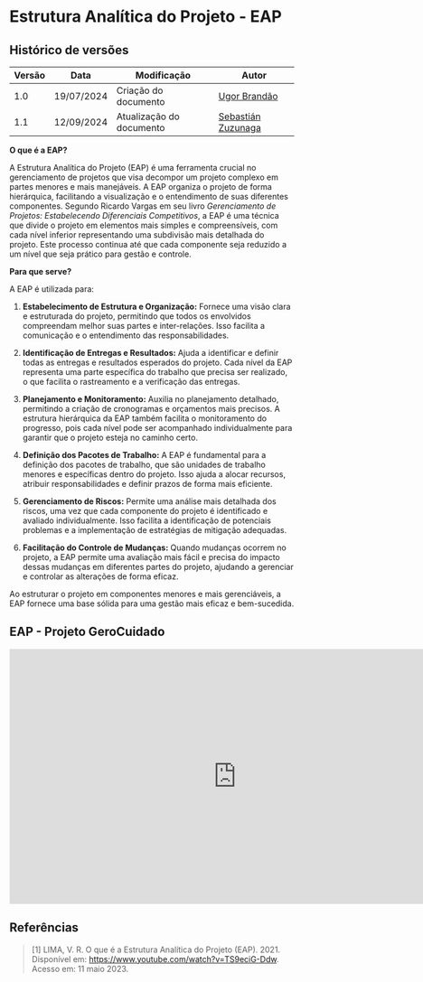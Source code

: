 # Estrutura Analítica do Projeto - EAP

## Histórico de versões
| Versão | Data | Modificação | Autor |
|--|--|--|--|
|1.0| 19/07/2024 | Criação do documento |[Ugor Brandão](https://github.com/ubrando) |
|1.1| 12/09/2024 | Atualização do documento |[Sebastián Zuzunaga](https://github.com/sebazac332) |

**O que é a EAP?**

A Estrutura Analítica do Projeto (EAP) é uma ferramenta crucial no gerenciamento de projetos que visa decompor um projeto complexo em partes menores e mais manejáveis. A EAP organiza o projeto de forma hierárquica, facilitando a visualização e o entendimento de suas diferentes componentes. Segundo Ricardo Vargas em seu livro *Gerenciamento de Projetos: Estabelecendo Diferenciais Competitivos*, a EAP é uma técnica que divide o projeto em elementos mais simples e compreensíveis, com cada nível inferior representando uma subdivisão mais detalhada do projeto. Este processo continua até que cada componente seja reduzido a um nível que seja prático para gestão e controle.

**Para que serve?**

A EAP é utilizada para:

1. **Estabelecimento de Estrutura e Organização:** Fornece uma visão clara e estruturada do projeto, permitindo que todos os envolvidos compreendam melhor suas partes e inter-relações. Isso facilita a comunicação e o entendimento das responsabilidades.

2. **Identificação de Entregas e Resultados:** Ajuda a identificar e definir todas as entregas e resultados esperados do projeto. Cada nível da EAP representa uma parte específica do trabalho que precisa ser realizado, o que facilita o rastreamento e a verificação das entregas.

3. **Planejamento e Monitoramento:** Auxilia no planejamento detalhado, permitindo a criação de cronogramas e orçamentos mais precisos. A estrutura hierárquica da EAP também facilita o monitoramento do progresso, pois cada nível pode ser acompanhado individualmente para garantir que o projeto esteja no caminho certo.

4. **Definição dos Pacotes de Trabalho:** A EAP é fundamental para a definição dos pacotes de trabalho, que são unidades de trabalho menores e específicas dentro do projeto. Isso ajuda a alocar recursos, atribuir responsabilidades e definir prazos de forma mais eficiente.

5. **Gerenciamento de Riscos:** Permite uma análise mais detalhada dos riscos, uma vez que cada componente do projeto é identificado e avaliado individualmente. Isso facilita a identificação de potenciais problemas e a implementação de estratégias de mitigação adequadas.

6. **Facilitação do Controle de Mudanças:** Quando mudanças ocorrem no projeto, a EAP permite uma avaliação mais fácil e precisa do impacto dessas mudanças em diferentes partes do projeto, ajudando a gerenciar e controlar as alterações de forma eficaz.

Ao estruturar o projeto em componentes menores e mais gerenciáveis, a EAP fornece uma base sólida para uma gestão mais eficaz e bem-sucedida.


## EAP - Projeto GeroCuidado

<iframe style="border: 1px solid rgba(0, 0, 0, 0.1);" width="800" height="450" src="https://embed.figma.com/design/WoHG81281HQB6sDtOZAWT5/EAP-GeroCuidado_24_01-V2?node-id=0-1&embed-host=share" allowfullscreen></iframe>

## Referências

> [1] LIMA, V. R. O que é a Estrutura Analítica do Projeto (EAP). 2021. Disponível em: https://www.youtube.com/watch?v=TS9eciG-Ddw. Acesso em: 11 maio 2023.